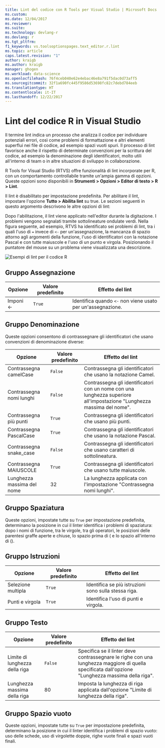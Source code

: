 ```yaml
---
title: Lint del codice con R Tools per Visual Studio | Microsoft Docs
ms.custom: 
ms.date: 12/04/2017
ms.reviewer: 
ms.suite: 
ms.technology: devlang-r
ms.devlang: r
ms.tgt_pltfrm: 
f1_keywords: vs.toolsoptionspages.text_editor.r.lint
ms.topic: article
caps.latest.revision: "1"
author: kraigb
ms.author: kraigb
manager: ghogen
ms.workload: data-science
ms.openlocfilehash: 76f4ceb040e62e4ebac46e8a791f5dac0d73aff5
ms.sourcegitcommit: 32f1a690fc445f9586d53698fc82c7debd784eeb
ms.translationtype: HT
ms.contentlocale: it-IT
ms.lasthandoff: 12/22/2017
---
```

# <a name="linting-r-code-in-visual-studio"></a>Lint del codice R in Visual Studio

Il termine lint indica un processo che analizza il codice per individuare potenziali errori, così come problemi di formattazione e altri elementi superflui nei file di codice, ad esempio spazi vuoti spuri. Il processo di lint favorisce anche il rispetto di determinate convenzioni per la scrittura del codice, ad esempio la denominazione degli identificatori, molto utili all'interno di team o in altre situazioni di sviluppo in collaborazione.

R Tools for Visual Studio (RTVS) offre funzionalità di lint incorporate per R, con un comportamento controllabile tramite un'ampia gamma di opzioni. Queste opzioni sono disponibili in **Strumenti > Opzioni > Editor di testo > R > Lint**.

Il lint è disabilitato per impostazione predefinita. Per abilitare il lint, impostare l'opzione **Tutto > Abilita lint** su true. Le sezioni seguenti in questo argomento descrivono le altre opzioni di lint:

Dopo l'abilitazione, il lint viene applicato nell'editor durante la digitazione. I problemi vengono segnalati tramite sottolineature ondulate verdi. Nella figura seguente, ad esempio, RTVS ha identificato sei problemi di lint, tra i quali l'uso di `=` invece di `<-` per un'assegnazione, la mancanza di spazio attorno agli argomenti della funzione, l'uso di identificatori con la notazione Pascal e con tutte maiuscole e l'uso di un punto e virgola. Posizionando il puntatore del mouse su un problema viene visualizzata una descrizione.

![Esempi di lint per il codice R](media/linting-01.png)

## <a name="assignment-group"></a>Gruppo Assegnazione

| Opzione | Valore predefinito | Effetto del lint |
| --- | --- | --- |
| Imponi \<- | `True` | Identifica quando `<-` non viene usato per un'assegnazione. |

## <a name="naming-group"></a>Gruppo Denominazione

Queste opzioni consentono di contrassegnare gli identificatori che usano convenzioni di denominazione diverse:

| Opzione | Valore predefinito | Effetto del lint |
| --- | --- | --- |
| Contrassegna camelCase | `False` | Contrassegna gli identificatori che usano la notazione Camel. |
| Contrassegna nomi lunghi | `False` | Contrassegna gli identificatori con un nome con una lunghezza superiore all'impostazione "Lunghezza massima del nome". |
| Contrassegna più punti | `True` | Contrassegna gli identificatori che usano più punti. |
| Contrassegna PascalCase | `True` | Contrassegna gli identificatori che usano la notazione Pascal. |
| Contrassegna snake_case | `False` | Contrassegna gli identificatori che usano caratteri di sottolineatura. |
| Contrassegna MAIUSCOLE | `True` | Contrassegna gli identificatori che usano tutte maiuscole. |
| Lunghezza massima del nome | 32 | La lunghezza applicata con l'impostazione "Contrassegna nomi lunghi". |

## <a name="spacing-group"></a>Gruppo Spaziatura

Queste opzioni, impostate tutte su `True` per impostazione predefinita, determinano la posizione in cui il linter identifica i problemi di spaziatura: dopo i nomi di funzione, tra le virgole, tra gli operatori, le posizioni delle parentesi graffe aperte e chiuse, lo spazio prima di ( e lo spazio all'interno di ().

## <a name="statements-group"></a>Gruppo Istruzioni

| Opzione | Valore predefinito | Effetto del lint |
| --- | --- | --- |
| Selezione multipla | `True` | Identifica se più istruzioni sono sulla stessa riga. |
| Punti e virgola | `True` | Identifica l'uso di punti e virgola. |

## <a name="text-group"></a>Gruppo Testo

| Opzione | Valore predefinito | Effetto del lint |
| --- | --- | --- |
| Limite di lunghezza della riga | `False` | Specifica se il linter deve contrassegnare le righe con una lunghezza maggiore di quella specificata dall'opzione "Lunghezza massima della riga". |
| Lunghezza massima della riga | 80 | Imposta la lunghezza di riga applicata dall'opzione "Limite di lunghezza della riga". |

## <a name="whitespace-group"></a>Gruppo Spazio vuoto

Queste opzioni, impostate tutte su `True` per impostazione predefinita, determinano la posizione in cui il linter identifica i problemi di spazio vuoto: uso delle schede, uso di virgolette doppie, righe vuote finali e spazi vuoti finali.